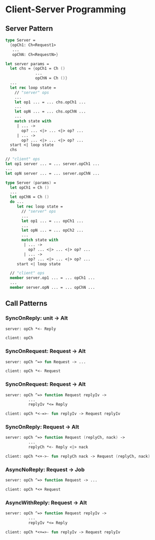 # Client-Server Programming

## Server Pattern

```fsharp
type Server =
  {opCh1: Ch<Request1>
   ...
   opChN: Ch<RequestN>}

let server params =
  let chs = {opCh1 = Ch ()
             ...
             opChN = Ch ()}
  ...
  let rec loop state =
    // "server" ops
    ...
    let op1 ... = ... chs.opCh1 ...
    ...
    let opN ... = ... chs.opChN ...
    ...
    match state with
     | ... ->
       op? ... <|> ... <|> op? ...
     | ... ->
       op? ... <|> ... <|> op? ...
  start <| loop state
  chs

// "client" ops
let op1 server ... = ... server.opCh1 ...
...
let opN server ... = ... server.opChN ...
```

```fsharp
type Server (params) =
  let opCh1 = Ch ()
  ...
  let opChN = Ch ()
  do ...
     let rec loop state =
       // "server" ops
       ...
       let op1 ... = ... opCh1 ...
       ...
       let opN ... = ... opCh2 ...
       ...
       match state with
        | ... ->
          op? ... <|> ... <|> op? ...
        | ... ->
          op? ... <|> ... <|> op? ...
     start <| loop state

  // "client" ops
  member server.op1 ... = ... opCh1 ...
  ...
  member server.opN ... = ... opChN ...
```

## Call Patterns

### SyncOnReply: unit -> Alt<Reply>

```fsharp
server: opCh *<- Reply
```

```fsharp
client: opCh
```

### SyncOnRequest: Request -> Alt<unit>

```fsharp
server: opCh ^=> fun Request -> ...
```

```fsharp
client: opCh *<- Request
```

### SyncOnRequest: Request -> Alt<Reply>

```fsharp
server: opCh ^=> function Request replyIv ->
          ...
          replyIv *<= Reply
```

```fsharp
client: opCh *<-=>- fun replyIv -> Request replyIv
```

### SyncOnReply: Request -> Alt<Reply>

```fsharp
server: opCh ^=> function Request (replyCh, nack) ->
          ...
          replyCh *<- Reply <|> nack
```

```fsharp
client: opCh *<+->- fun replyCh nack -> Request (replyCh, nack)
```

### AsyncNoReply: Request -> Job<unit>

```fsharp
server: opCh ^=> function Request -> ...
```

```fsharp
client: opCh *<+ Request
```

### AsyncWithReply: Request -> Alt<Reply>

```fsharp
server: opCh ^=> function Request replyIv ->
          ...
          replyIv *<= Reply
```

```fsharp
client: opCh *<+=>- fun replyIv -> Request replyIv
```

